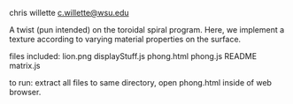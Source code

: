 chris willette
c.willette@wsu.edu

A twist (pun intended) on the toroidal spiral program. Here, we implement a texture according to varying material properties on the surface.

files included:
	lion.png
	displayStuff.js
	phong.html
	phong.js
	README
	matrix.js

to run: extract all files to same directory, open phong.html inside of web browser.